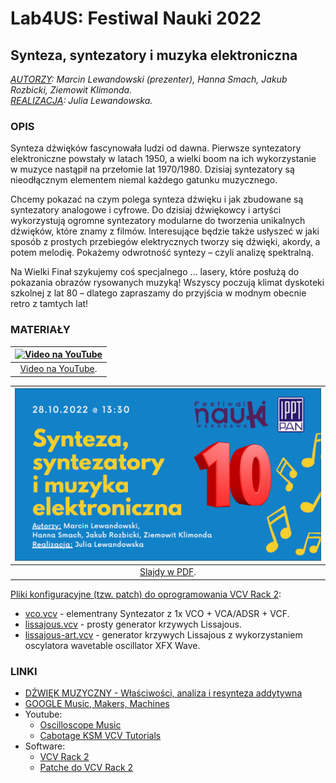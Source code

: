 # Lab4US: Festiwal Nauki 2022

## Synteza, syntezatory i muzyka elektroniczna
<i><u>AUTORZY</u>: Marcin Lewandowski (prezenter), Hanna Smach, Jakub Rozbicki, Ziemowit Klimonda.
<br/>
<u>REALIZACJA</u>: Julia Lewandowska.</i>

<!--- [Prezentacja w IPPT PAN (28.09.2022)](figs/photo-1.jpg)] --->

### OPIS
Synteza dźwięków fascynowała ludzi od dawna. Pierwsze syntezatory elektroniczne powstały w latach 1950, a wielki boom na ich wykorzystanie w muzyce nastąpił na przełomie lat 1970/1980. Dzisiaj syntezatory są nieodłącznym elementem niemal każdego gatunku muzycznego. 

Chcemy pokazać na czym polega synteza dźwięku i jak zbudowane są syntezatory analogowe i cyfrowe. Do dzisiaj dźwiękowcy i artyści wykorzystują ogromne syntezatory modularne do tworzenia unikalnych dźwięków, które znamy z filmów.
Interesujące będzie także usłyszeć w jaki sposób z prostych przebiegów elektrycznych tworzy się dźwięki, akordy, a potem melodię. Pokażemy odwrotność syntezy – czyli analizę spektralną. 

Na Wielki Finał szykujemy coś specjalnego … lasery, które posłużą do pokazania obrazów rysowanych muzyką!
Wszyscy poczują klimat dyskoteki szkolnej z lat 80 – dlatego zapraszamy do przyjścia w modnym obecnie retro z tamtych lat!

### MATERIAŁY

| [![Video na YouTube](https://img.youtube.com/vi/1YFF4WXSf8I/sddefault.jpg)](https://www.youtube.com/watch?v=1YFF4WXSf8I) |
|:--:|
| [Video na YouTube](https://www.youtube.com/watch?v=1YFF4WXSf8I). |

| [![Slajdy w PDF](figs/2022-Festiwal-Music_Synth.png)](2022-Festiwal-Music_Synth.pdf) |
|:--:|
| [Slajdy w PDF](2022-Festiwal-Music_Synth.pdf). |

<u>Pliki konfiguracyjne (tzw. patch) do oprogramowania [VCV Rack 2](https://vcvrack.com/Rack)</u>:

- [vco.vcv](vcv/vco.vcv) - elementrany Syntezator z 1x VCO + VCA/ADSR + VCF.
- [lissajous.vcv](vcv/lissajous.vcv) - prosty generator krzywych Lissajous.
- [lissajous-art.vcv](vcv/lissajous-art.vcv) - generator krzywych Lissajous z wykorzystaniem oscylatora wavetable oscillator XFX Wave.


### LINKI
- [DŹWIĘK MUZYCZNY - Właściwości, analiza i resynteza addytywna](https://sound.eti.pg.gda.pl/student/eim/02-DzwiekMuzyczny.pdf)
- [GOOGLE Music, Makers, Machines](https://artsandculture.google.com/project/music-makers-and-machines)
- Youtube:
    - [Oscilloscope Music](https://www.youtube.com/c/jerobeamfenderson1)
    - [Cabotage KSM VCV Tutorials](https://www.youtube.com/playlist?list=PLCsHEamPSpEzLB-qONN3VkfwLvApAVVBE)
- Software:
    - [VCV Rack 2](https://vcvrack.com/Rack)
    - [Patche do VCV Rack 2](https://patchstorage.com/platform/vcv-rack/)
